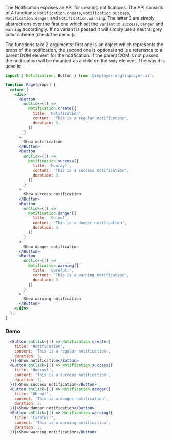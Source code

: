 The Notification exposes an API for creating notifications. The API consists of 4 functions: `Notification.create`, `Notification.success`, `Notification.danger` and `Notification.warning`. The latter 3 are simply abstractions over the first one which set the `variant` to `success`, `danger` and `warning` accordingly. If no variant is passed it will simply use a neutral grey color scheme (check the demo.).

The functions take 2 arguments: first one is an object which represents the props of the notification, the second one is optional and is a reference to a parent DOM element for the notification. If the parent DOM is not passed the notification will be mounted as a child on the `body` element. The way it is used is:

```jsx static
import { Notification, Button } from '@inplayer-org/inplayer-ui';

function Page(props) {
  return (
    <div>
      <Button
        onClick={() =>
          Notification.create({
            title: 'Notification',
            content: 'This is a regular notification',
            duration: 3,
          })
        }
      >
        Show notification
      </Button>
      <Button
        onClick={() =>
          Notification.success({
            title: 'Hooray!',
            content: 'This is a success notification',
            duration: 3,
          })
        }
      >
        Show success notification
      </Button>
      <Button
        onClick={() =>
          Notification.danger({
            title: 'Oh no!',
            content: 'This is a danger notification',
            duration: 3,
          })
        }
      >
        Show danger notification
      </Button>
      <Button
        onClick={() =>
          Notification.warning({
            title: 'Careful!',
            content: 'This is a warning notification',
            duration: 3,
          })
        }
      >
        Show warning notification
      </Button>
    </div>
  );
}
```

### Demo

```jsx
  <Button onClick={() => Notification.create({
    title: 'Notification',
    content: 'This is a regular notification',
    duration: 3,
  })}>Show notification</Button>
  <Button onClick={() => Notification.success({
    title: 'Hooray!',
    content: 'This is a success notification',
    duration: 3,
  })}>Show success notification</Button>
  <Button onClick={() => Notification.danger({
    title: 'Oh no!',
    content: 'This is a danger notification',
    duration: 3,
  })}>Show danger notification</Button>
  <Button onClick={() => Notification.warning({
    title: 'Careful!',
    content: 'This is a warning notification',
    duration: 3,
  })}>Show warning notification</Button>
```
